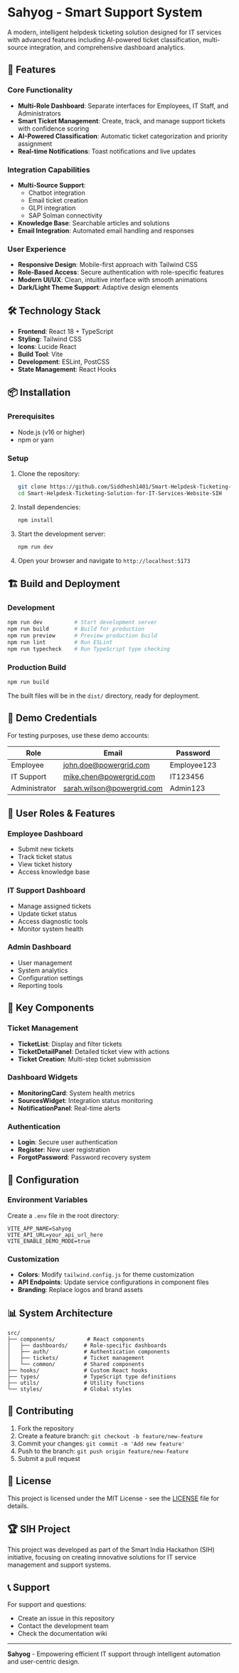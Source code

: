 # Sahyog - Smart Support System

A modern, intelligent helpdesk ticketing solution designed for IT services with advanced features including AI-powered ticket classification, multi-source integration, and comprehensive dashboard analytics.

## 🚀 Features

### Core Functionality
- **Multi-Role Dashboard**: Separate interfaces for Employees, IT Staff, and Administrators
- **Smart Ticket Management**: Create, track, and manage support tickets with confidence scoring
- **AI-Powered Classification**: Automatic ticket categorization and priority assignment
- **Real-time Notifications**: Toast notifications and live updates

### Integration Capabilities
- **Multi-Source Support**: 
  - Chatbot integration
  - Email ticket creation
  - GLPI integration
  - SAP Solman connectivity
- **Knowledge Base**: Searchable articles and solutions
- **Email Integration**: Automated email handling and responses

### User Experience
- **Responsive Design**: Mobile-first approach with Tailwind CSS
- **Role-Based Access**: Secure authentication with role-specific features
- **Modern UI/UX**: Clean, intuitive interface with smooth animations
- **Dark/Light Theme Support**: Adaptive design elements

## 🛠️ Technology Stack

- **Frontend**: React 18 + TypeScript
- **Styling**: Tailwind CSS
- **Icons**: Lucide React
- **Build Tool**: Vite
- **Development**: ESLint, PostCSS
- **State Management**: React Hooks

## 📦 Installation

### Prerequisites
- Node.js (v16 or higher)
- npm or yarn

### Setup
1. Clone the repository:
   ```bash
   git clone https://github.com/Siddhesh1401/Smart-Helpdesk-Ticketing-Solution-for-IT-Services-Website-SIH.git
   cd Smart-Helpdesk-Ticketing-Solution-for-IT-Services-Website-SIH
   ```

2. Install dependencies:
   ```bash
   npm install
   ```

3. Start the development server:
   ```bash
   npm run dev
   ```

4. Open your browser and navigate to `http://localhost:5173`

## 🏗️ Build and Deployment

### Development
```bash
npm run dev          # Start development server
npm run build        # Build for production
npm run preview      # Preview production build
npm run lint         # Run ESLint
npm run typecheck    # Run TypeScript type checking
```

### Production Build
```bash
npm run build
```

The built files will be in the `dist/` directory, ready for deployment.

## 🔐 Demo Credentials

For testing purposes, use these demo accounts:

| Role | Email | Password |
|------|-------|----------|
| Employee | john.doe@powergrid.com | Employee123 |
| IT Support | mike.chen@powergrid.com | IT123456 |
| Administrator | sarah.wilson@powergrid.com | Admin123 |

## 📱 User Roles & Features

### Employee Dashboard
- Submit new tickets
- Track ticket status
- View ticket history
- Access knowledge base

### IT Support Dashboard
- Manage assigned tickets
- Update ticket status
- Access diagnostic tools
- Monitor system health

### Admin Dashboard
- User management
- System analytics
- Configuration settings
- Reporting tools

## 🎯 Key Components

### Ticket Management
- **TicketList**: Display and filter tickets
- **TicketDetailPanel**: Detailed ticket view with actions
- **Ticket Creation**: Multi-step ticket submission

### Dashboard Widgets
- **MonitoringCard**: System health metrics
- **SourcesWidget**: Integration status monitoring
- **NotificationPanel**: Real-time alerts

### Authentication
- **Login**: Secure user authentication
- **Register**: New user registration
- **ForgotPassword**: Password recovery system

## 🔧 Configuration

### Environment Variables
Create a `.env` file in the root directory:
```env
VITE_APP_NAME=Sahyog
VITE_API_URL=your_api_url_here
VITE_ENABLE_DEMO_MODE=true
```

### Customization
- **Colors**: Modify `tailwind.config.js` for theme customization
- **API Endpoints**: Update service configurations in component files
- **Branding**: Replace logos and brand assets

## 📊 System Architecture

```
src/
├── components/          # React components
│   ├── dashboards/     # Role-specific dashboards
│   ├── auth/           # Authentication components
│   ├── tickets/        # Ticket management
│   └── common/         # Shared components
├── hooks/              # Custom React hooks
├── types/              # TypeScript type definitions
├── utils/              # Utility functions
└── styles/             # Global styles
```

## 🤝 Contributing

1. Fork the repository
2. Create a feature branch: `git checkout -b feature/new-feature`
3. Commit your changes: `git commit -m 'Add new feature'`
4. Push to the branch: `git push origin feature/new-feature`
5. Submit a pull request

## 📝 License

This project is licensed under the MIT License - see the [LICENSE](LICENSE) file for details.

## 🏆 SIH Project

This project was developed as part of the Smart India Hackathon (SIH) initiative, focusing on creating innovative solutions for IT service management and support systems.

## 📞 Support

For support and questions:
- Create an issue in this repository
- Contact the development team
- Check the documentation wiki

---

**Sahyog** - Empowering efficient IT support through intelligent automation and user-centric design.